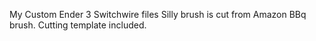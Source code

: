 My Custom Ender 3 Switchwire files
Silly brush is cut from Amazon BBq brush. Cutting template included.
